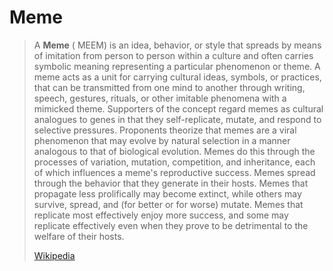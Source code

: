 # Meme

> A **Meme** ( MEEM) is an idea, behavior, or style that spreads by means of imitation from person to person within a culture and often carries symbolic meaning representing a particular phenomenon or theme. A meme acts as a unit for carrying cultural ideas, symbols, or practices, that can be transmitted from one mind to another through writing, speech, gestures, rituals, or other imitable phenomena with a mimicked theme. Supporters of the concept regard memes as cultural analogues to genes in that they self-replicate, mutate, and respond to selective pressures. Proponents theorize that memes are a viral phenomenon that may evolve by natural selection in a manner analogous to that of biological evolution. Memes do this through the processes of variation, mutation, competition, and inheritance, each of which influences a meme's reproductive success. Memes spread through the behavior that they generate in their hosts. Memes that propagate less prolifically may become extinct, while others may survive, spread, and (for better or for worse) mutate. Memes that replicate most effectively enjoy more success, and some may replicate effectively even when they prove to be detrimental to the welfare of their hosts.
>
> [Wikipedia](https://en.wikipedia.org/wiki/Meme)